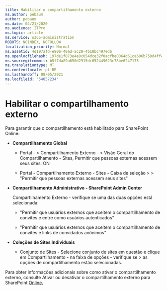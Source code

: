 ```yaml
---
title: Habilitar o compartilhamento externo
ms.author: pebaum
author: pebaum
ms.date: 04/21/2020
ms.audience: ITPro
ms.topic: article
ms.service: o365-administration
ROBOTS: NOINDEX, NOFOLLOW
localization_priority: Normal
ms.assetid: 4d197afd-e806-40ad-ac20-4b10bc497edb
ms.openlocfilehash: 197de1f073e4e8c054dce32f0acfbe0064d61ca606b759d4ff45e0bc8a4b5cab
ms.sourcegitcommit: b5f7da89a650d2915dc652449623c78be6247175
ms.translationtype: MT
ms.contentlocale: pt-BR
ms.lasthandoff: 08/05/2021
ms.locfileid: "54057234"
---
```

# <a name="enable-external-sharing"></a>Habilitar o compartilhamento externo

 Para garantir que o compartilhamento está habilitado para SharePoint Online:
  
- **Compartilhamento Global**
    
  - Portal - \> Compartilhamento Externo - \> Visão Geral do Compartilhamento - Sites, Permitir que pessoas externas acessem seus sites: ON
    
  - Portal - Compartilhamento Externo - Sites - Caixa de seleção \> \> "Permitir que pessoas externas acessem seus sites"
    
- **Compartilhamento Administrativo - SharePoint Admin Center**
    
    Compartilhamento Externo - verifique se uma das duas opções está selecionada:
    
  - "Permitir que usuários externos que aceitem o compartilhamento de convites e entre como usuários autenticados"
    
  - "Permitir que usuários externos que aceitem o compartilhamento de convites e links de convidados anônimos"
    
- **Coleções de Sites Individuais**
    
  - Conjunto de Sites - Selecione conjunto de sites em questão e clique em Compartilhamento - na faixa de opções - verifique se \> as opções de compartilhamento estão selecionadas.
    
Para obter informações adicionais sobre como ativar o compartilhamento externo, consulte Ativar ou desativar o compartilhamento externo para SharePoint [Online.](https://go.microsoft.com/fwlink/?linkid=2047681&amp;clcid=0x409)
  


